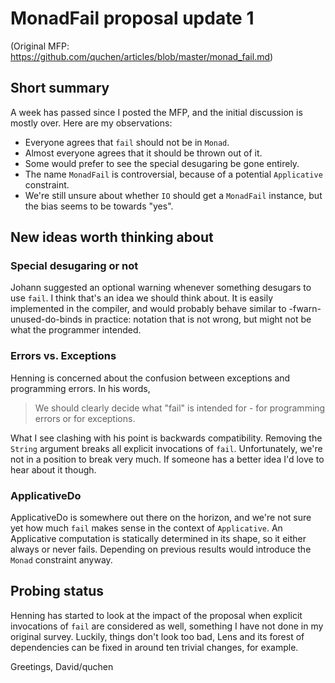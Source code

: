 MonadFail proposal update 1
===========================


(Original MFP: https://github.com/quchen/articles/blob/master/monad_fail.md)


Short summary
-------------

A week has passed since I posted the MFP, and the initial discussion is mostly
over. Here are my observations:

- Everyone agrees that `fail` should not be in `Monad`.
- Almost everyone agrees that it should be thrown out of it.
- Some would prefer to see the special desugaring be gone entirely.
- The name `MonadFail` is controversial, because of a potential `Applicative`
  constraint.
- We're still unsure about whether `IO` should get a `MonadFail` instance, but
  the bias seems to be towards "yes".



New ideas worth thinking about
------------------------------

### Special desugaring or not

Johann suggested an optional warning whenever something desugars to use `fail`.
I think that's an idea we should think about. It is easily implemented in the
compiler, and would probably behave similar to -fwarn-unused-do-binds in
practice: notation that is not wrong, but might not be what the programmer
intended.


### Errors vs. Exceptions

Henning is concerned about the confusion between exceptions and programming
errors. In his words,

> We should clearly decide what "fail" is intended for - for programming
> errors or for exceptions.

What I see clashing with his point is backwards compatibility. Removing the
`String` argument breaks all explicit invocations of `fail`. Unfortunately,
we're not in a position to break very much. If someone has a better idea I'd
love to hear about it though.


### ApplicativeDo

ApplicativeDo is somewhere out there on the horizon, and we're not sure yet how
much `fail` makes sense in the context of `Applicative`. An Applicative
computation is statically determined in its shape, so it either always or never
fails. Depending on previous results would introduce the `Monad` constraint
anyway.



Probing status
--------------

Henning has started to look at the impact of the proposal when explicit
invocations of `fail` are considered as well, something I have not done in my
original survey. Luckily, things don't look too bad, Lens and its forest of
dependencies can be fixed in around ten trivial changes, for example.


Greetings,
David/quchen
